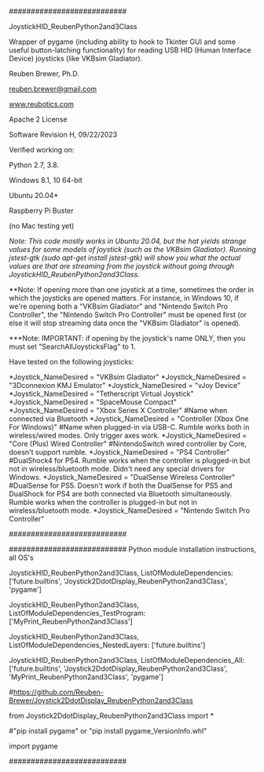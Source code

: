 ###########################

JoystickHID_ReubenPython2and3Class

Wrapper of pygame (including ability to hook to Tkinter GUI and some useful button-latching functionality) for reading USB HID (Human Interface Device) joysticks (like VKBsim Gladiator).

Reuben Brewer, Ph.D.

reuben.brewer@gmail.com

www.reubotics.com

Apache 2 License

Software Revision H, 09/22/2023

Verified working on: 

Python 2.7, 3.8.

Windows 8.1, 10 64-bit

Ubuntu 20.04*

Raspberry Pi Buster 

(no Mac testing yet)

*Note: This code mostly works in Ubuntu 20.04, but the hat yields strange values for some models of joystick (such as the VKBsim Gladiator). Running jstest-gtk (sudo apt-get install jstest-gtk) will show you what the actual values are that are streaming from the joystick without going through JoystickHID_ReubenPython2and3Class.*

**Note: If opening more than one joystick at a time, sometimes the order in which the joysticks are opened matters.
For instance, in Windows 10, if we're opening both a "VKBsim Gladiator" and "Nintendo Switch Pro Controller",
the "Nintendo Switch Pro Controller" must be opened first (or else it will stop streaming data once the "VKBsim Gladiator" is opened).

***Note: IMPORTANT: if opening by the joystick's name ONLY, then you must set "SearchAllJoysticksFlag" to 1.

Have tested on the following joysticks:

*Joystick_NameDesired = "VKBsim Gladiator"
*Joystick_NameDesired = "3Dconnexion KMJ Emulator"
*Joystick_NameDesired = "vJoy Device"
*Joystick_NameDesired = "Tetherscript Virtual Joystick"
*Joystick_NameDesired = "SpaceMouse Compact"
*Joystick_NameDesired = "Xbox Series X Controller" #Name when connected via Bluetooth
*Joystick_NameDesired = "Controller (Xbox One For Windows)" #Name when plugged-in via USB-C. Rumble works both in wireless/wired modes. Only trigger axes work.
*Joystick_NameDesired = "Core (Plus) Wired Controller" #NintendoSwitch wired controller by Core, doesn't support rumble.
*Joystick_NameDesired = "PS4 Controller" #DualShock4 for PS4. Rumble works when the controller is plugged-in but not in wireless/bluetooth mode. Didn't need any special drivers for Windows.
*Joystick_NameDesired = "DualSense Wireless Controller" #DualSense for PS5. Doesn't work if both the DualSense for PS5 and DualShock for PS4 are both connected via Bluetooth simultaneously. Rumble works when the controller is plugged-in but not in wireless/bluetooth mode.
*Joystick_NameDesired = "Nintendo Switch Pro Controller"

###########################

########################### Python module installation instructions, all OS's

JoystickHID_ReubenPython2and3Class, ListOfModuleDependencies: ['future.builtins', 'Joystick2DdotDisplay_ReubenPython2and3Class', 'pygame']

JoystickHID_ReubenPython2and3Class, ListOfModuleDependencies_TestProgram: ['MyPrint_ReubenPython2and3Class']

JoystickHID_ReubenPython2and3Class, ListOfModuleDependencies_NestedLayers: ['future.builtins']

JoystickHID_ReubenPython2and3Class, ListOfModuleDependencies_All:['future.builtins', 'Joystick2DdotDisplay_ReubenPython2and3Class', 'MyPrint_ReubenPython2and3Class', 'pygame']

#https://github.com/Reuben-Brewer/Joystick2DdotDisplay_ReubenPython2and3Class

from Joystick2DdotDisplay_ReubenPython2and3Class import *

#"pip install pygame" or "pip install pygame_VersionInfo.whl"

import pygame

###########################
